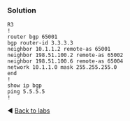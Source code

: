 ### Solution
```
R3
!
router bgp 65001
bgp router-id 3.3.3.3
neighbor 10.1.1.2 remote-as 65001
neighbor 198.51.100.2 remote-as 65002
neighbor 198.51.100.6 remote-as 65004
network 10.1.1.0 mask 255.255.255.0
end
!
show ip bgp
ping 5.5.5.5
!
```

◀️ [Back to labs](https://github.com/tech-zero/ccnp-encor/blob/main/labs/32-ospf/4-ospfv3-address-family/README.md)
